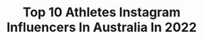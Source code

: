 ---
title: Top 10 Athletes Instagram Influencers In Australia In 2022
description: >-
  Find top athletes Instagram influencers in Australia in 2022. Most popular hashtags: #style #swimmingmotivation #calisthenicstraining.
platform: Instagram
hits: 270
text_top: See the top-rated Instagram accounts on inBeat.
text_bottom: inBeat holds 270 Instagram influencers like this in Australia for you to collaborate.
profiles:
  - username: "marciacoronado4"
    fullname: >-
      • Fitness | Running | Sports •
    bio: >-
      🇦🇷 Arg - Based 🇦🇺 Sydney, Australia. 🏋️‍♀️ Fitness 🏆Athlete 🏃🏼‍♀️ Run 💌 Enquiries: marcia.coronado.sm@gmail.com Check my website 🤗
    location: "Australia"
    followers: 101115
    engagement: 755
    commentsToLikes: 0.052366
    id: ck8wgbibrh2110j78z8fj9zg0
    verified: false
    hashtags: "#fitnessmotivaton, #beachtime, #runninggirl, #swimminggirl"
  - username: "georgia_brant"
    fullname: >-
      Georgia Rose ❁
    bio: >-
      | influencer | content creator | sunshinecoast |@ryderwear athlete | GEORGIA10 💪🏽 @georgiabrant_preloved
    location: "Australia"
    followers: 35863
    engagement: 755
    commentsToLikes: 0.054908
    id: ck0w0wceegckg0i19e770siqo
    verified: false
    hashtags: ""
  - username: "johnbateman"
    fullname: >-
      J O H N B A T E M A N ✌🏻
    bio: >-
      English lad living in Canberra Australia. @raiderscanberra Player 🏉 @pumafooty Athlete 🏃🏽‍♂️
    location: "Australia"
    followers: 65510
    engagement: 978
    commentsToLikes: 0.030595
    id: ck5hg17z00e390i11lao3awhf
    verified: true
    hashtags: ""
  - username: "jasmyn.ms"
    fullname: >-
      Jasmyn Smith 🐳
    bio: >-
      Actress/Model/State Athlete Acting: @gilchristmgmt @braveartistsmanagement Modelling: @quemodels
    location: "Australia"
    followers: 35981
    engagement: 363
    commentsToLikes: 0.237861
    id: ck5cfdchrmqah0i11ut2fl95b
    verified: false
    hashtags: "#kidstv, #channel10, #tvpresenter, #teenactor"
  - username: "taylavvilson"
    fullname: >-
      ＴＡＹＬＡ  ＷＩＬＳＯＮ
    bio: >-
      ➤ Gold Coast ➤ @ryderwear Athlete: % code ‘𝘛𝘈𝘠𝘓𝘈𝘎𝘞10’ ➤ Team ON @optimumnutrition.ausnz Email for enquires 📧
    location: "Australia"
    followers: 26369
    engagement: 618
    commentsToLikes: 0.043901
    id: ck6tshzh54v9j0j71piw43km2
    verified: false
    hashtags: "#siksilkjustlanded, #teamon, #futuremrsineson, #siksilk"
  - username: "allywilsonnn"
    fullname: >-
      Ally Wilson
    bio: >-
      - Adelaide📍 - Pro Athlete 🏀 - @napoleonswimwear: ally20
    location: "Australia"
    followers: 7550
    engagement: 1080
    commentsToLikes: 0.051356
    id: ck5hhsp2q9w1v0i11gczn4qut
    verified: false
    hashtags: ""
  - username: "almajuniku"
    fullname: >-
      ALMA JUNIKU | 🇦🇱🇽🇰 | ♏︎
    bio: >-
      BNE✈️SYD | @aarnusch ♡ Professional Muay Thai Fighter @ONEchampionship Athlete WMC Australian Champion 2x World Champion WBC & IPCC
    location: "Australia"
    followers: 60852
    engagement: 743
    commentsToLikes: 0.015501
    id: ckap9d671s6he0i78rgq2cddd
    verified: true
    hashtags: "#muaythaifighter, #ragdoll, #hairextensions, #thailand"
  - username: "georgiahawkins"
    fullname: >-
      👑 GG 👑
    bio: >-
      Hey MTV, welcome to my crib! 🤜🏼 @ryderwear ATHLETE - GH10 👉🏼 @ehplabs_ausnz “hawkinsstar” for 10% 🍑 @fitchefaus - GEORGIA10 💪🏼 @plc_somertonpark
    location: "Australia"
    followers: 9320
    engagement: 1108
    commentsToLikes: 0.038041
    id: ck6ufp4sgyc4g0j718fbecvbx
    verified: false
    hashtags: ""
  - username: "aerial_ascension"
    fullname: >-
      Calisthenics Cosmonaut
    bio: >-
      Gravity checks under its bed each night to make sure I’m not there 👽👊🏽 @revival.au Athlete
    location: "Australia"
    followers: 3744
    engagement: 1142
    commentsToLikes: 0.166874
    id: ck6u9dwjewzml0j71ew1szcn3
    verified: false
    hashtags: "#pulluporshutup, #pullups, #barbrothers, #bodyweighttraining"
  - username: "sarah_compston"
    fullname: >-
      Sarah Compston⚡️
    bio: >-
      Perth girl who moved to Melbs📍21 💫Mango addict Law and psych student 🧢@abw_store athlete | code ‘saz10’
    location: "Australia"
    followers: 32487
    engagement: 694
    commentsToLikes: 0.028984
    id: ck0vyxt9c6b9r0i1959kz4z0s
    verified: false
    hashtags: "#isoseries, #boredinthehouseandiminthehousebored, #lockdown, #sendmeflowers"
---
